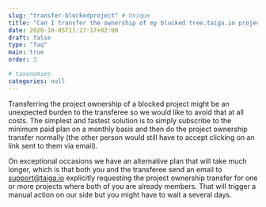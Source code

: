```yaml
---
slug: "transfer-blockedproject" # Unique
title: "Can I transfer the ownership of my blocked tree.taiga.io project?" # Is the question
date: 2020-10-05T11:27:17+02:00
draft: false
type: "faq"
main: true
order: 3

# taxonomies
categories: null
---
```


Transferring the project ownership of a blocked project might be an unexpected burden to the transferee so we would like to avoid that at all costs. The simplest and fastest solution is to simply subscribe to the minimum paid plan on a monthly basis and then do the project ownership transfer normally (the other person would still have to accept clicking on an link sent to them via email).

On exceptional occasions we have an alternative plan that will take much longer, which is that both you and the transferee send an email to support@taiga.io explicitly requesting the project ownership transfer for one or more projects where both of you are already members. That will trigger a manual action on our side but you might have to wait a several days.